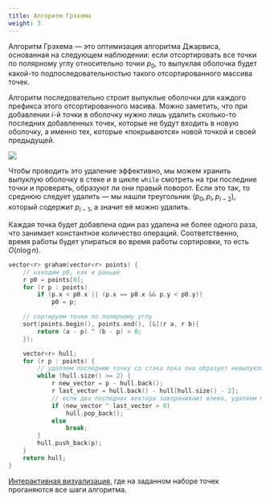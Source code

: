 ```yaml
---
title: Алгоритм Грэхема
weight: 3
---
```


Алгоритм Грэхема — это оптимизация алгоритма Джарвиса, основанная на следующем наблюдении: если отсортировать все точки по полярному углу относительно точки $p_0$, то выпуклая оболочка будет какой-то подпоследовательностью такого отсортированного массива точек.

Алгоритм последовательно строит выпуклые оболочки для каждого префикса этого отсортированного масива. Можно заметить, что при добавлении $i$-й точки в оболочку нужно лишь удалить сколько-то последних добавленных точек, которые не будут входить в новую оболочку, а именно тех, которые «покрываются» новой точкой и своей предыдущей.

![](../img/graham.gif)

Чтобы проводить это удаление эффективно, мы можем хранить выпуклую оболочку в стеке и в цикле `while` смотреть на три последние точки и проверять, образуют ли они правый поворот. Если это так, то среднюю следует удалить — мы нашли треугольник $(p_0, p_i, p_{i-2})$, который содержит $p_{i-1}$, а значит её можно удалить.

Каждая точка будет добавлена один раз удалена не более одного раза, что занимает константное количество операций. Соответственно, время работы будет упираться во время работы сортировки, то есть $O(n \log n)$.

```c++
vector<r> graham(vector<r> points) {
    // находим p0, как и раньше
    r p0 = points[0];
    for (r p : points)
        if (p.x < p0.x || (p.x == p0.x && p.y < p0.y))
            p0 = p;

    // сортируем точки по полярному углу
    sort(points.begin(), points.end(), [&](r a, r b){
        return (a - p) ^ (b - p) > 0;
    });

    vector<r> hull;
    for (r p : points) {
        // удаляем последнюю точку со стэка пока она образует невыпуклость
        while (hull.size() >= 2) {
            r new_vector = p - hull.back();
            r last_vector = hull.back() - hull[hull.size() - 2];
            // если два последних вектора заворачивают влево, удаляем последнюю точку
            if (new_vector ^ last_vector > 0)
                hull.pop_back();
            else
                break;
        }
        hull.push_back(p);
    }
    return hull;
}
```

[Интерактивная визуализация](https://visualgo.net/en/convexhull), где на заданном наборе точек проганяются все шаги алгоритма.
